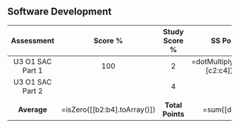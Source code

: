 ## Software Development
|    Assessment    |               Score %                |  Study Score %   |             SS Points             |
| :--------------: | :----------------------------------: | :--------------: | :-------------------------------: |
| U3 O1 SAC Part 1 |                 100                  |        2         | =dotMultiply([b2:b4],[c2:c4])/100 |
| U3 O1 SAC Part 2 |                                      |        4         |                                   |
|                  |                                      |                  |                                   |
|   **Average**    | =isZero([[b2:b4].toArray()]) | **Total Points** |           =sum([d2:d4])           |
